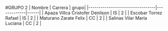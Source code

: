 #GRUPO 2
| Nombre                          | Carrera     | grupo|
|---------------------------------|-------------|------|
| Apaza Villca Cristofer Denilson | IS          | 2    |
| Escobar Torrez Rafael           | IS          | 2    |
| Maturano Zarate Felix           | CC          | 2    |
| Salinas Vilar María Luciana     | CC          | 2    |
